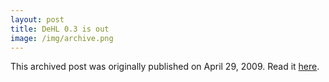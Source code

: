 ```yaml
---
layout: post
title: DeHL 0.3 is out
image: /img/archive.png
---
```

This archived post was originally published on April 29, 2009. Read it [here](/alex.ciobanu.org/index7b17.html).
